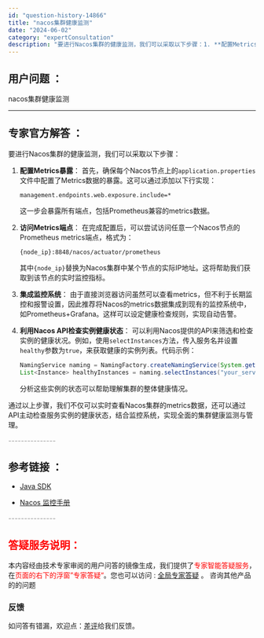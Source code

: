 ```yaml
---
id: "question-history-14866"
title: "nacos集群健康监测"
date: "2024-06-02"
category: "expertConsultation"
description: "要进行Nacos集群的健康监测，我们可以采取以下步骤：1. **配置Metrics暴露**：   首先，确保每个Nacos节点上的`application.properties`文件中配置了Metrics数据的暴露。这可以通过添加以下行实现：   ```   management.endpoints"
---
```


## 用户问题 ： 
 nacos集群健康监测  

---------------
## 专家官方解答 ：

要进行Nacos集群的健康监测，我们可以采取以下步骤：

1. **配置Metrics暴露**：
   首先，确保每个Nacos节点上的`application.properties`文件中配置了Metrics数据的暴露。这可以通过添加以下行实现：
   ```
   management.endpoints.web.exposure.include=*
   ```
   这一步会暴露所有端点，包括Prometheus兼容的metrics数据。

2. **访问Metrics端点**：
   在完成配置后，可以尝试访问任意一个Nacos节点的Prometheus metrics端点，格式为：
   ```
   {node_ip}:8848/nacos/actuator/prometheus
   ```
   其中`{node_ip}`替换为Nacos集群中某个节点的实际IP地址。这将帮助我们获取到该节点的实时监控指标。

3. **集成监控系统**：
   由于直接浏览器访问虽然可以查看metrics，但不利于长期监控和报警设置，因此推荐将Nacos的metrics数据集成到现有的监控系统中，如Prometheus+Grafana。这样可以设定健康检查规则，实现自动告警。

4. **利用Nacos API检查实例健康状态**：
   可以利用Nacos提供的API来筛选和检查实例的健康状况。例如，使用`selectInstances`方法，传入服务名并设置`healthy`参数为`true`，来获取健康的实例列表。代码示例：
   ```java
   NamingService naming = NamingFactory.createNamingService(System.getProperty("serveAddr"));
   List<Instance> healthyInstances = naming.selectInstances("your_service_name", true);
   ```
   分析这些实例的状态可以帮助理解集群的整体健康情况。

通过以上步骤，我们不仅可以实时查看Nacos集群的metrics数据，还可以通过API主动检查服务实例的健康状态，结合监控系统，实现全面的集群健康监测与管理。


<font color="#949494">---------------</font> 


## 参考链接 ：

* [Java SDK](https://nacos.io/docs/latest/guide/user/sdk)
 
 * [Nacos 监控手册](https://nacos.io/docs/latest/guide/admin/monitor-guide)


 <font color="#949494">---------------</font> 
 


## <font color="#FF0000">答疑服务说明：</font> 

本内容经由技术专家审阅的用户问答的镜像生成，我们提供了<font color="#FF0000">专家智能答疑服务</font>，在<font color="#FF0000">页面的右下的浮窗”专家答疑“</font>。您也可以访问 : [全局专家答疑](https://answer.opensource.alibaba.com/docs/intro) 。 咨询其他产品的的问题

### 反馈
如问答有错漏，欢迎点：[差评](https://ai.nacos.io/user/feedbackByEnhancerGradePOJOID?enhancerGradePOJOId=14891)给我们反馈。
